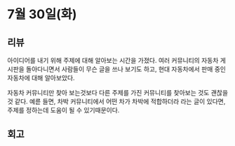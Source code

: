 # 7월 30일(화)

## 리뷰

아이디어를 내기 위해 주제에 대해 알아보는 시간을 가졌다.
여러 커뮤니티의 자동차 게시판을 돌아다니면서 사람들이 무슨 글을 쓰나 보기도 하고,
현대 자동차에서 판매 중인 자동차에 대해 알아보았다.

자동차 커뮤니티만 찾아 보는것보다 다른 주제를 가진 커뮤니티를 찾아보는 것도 괜찮을 것 같다.
예륻 들면, 차박 커뮤니티에서 어떤 차가 차박에 적합하더라 라는 글이 있다면,
주제를 정하는데 도움이 될 수 있기때문이다.

## 회고
